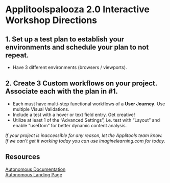 # Applitoolspalooza 2.0 Interactive Workshop Directions

## 1. Set up a test plan to establish your environments and schedule your plan to not repeat. 
* Have 3 different environments (browsers / viewports).

## 2. Create 3 Custom workflows on your project. Associate each with the plan in #1. 
* Each must have multi-step functional workflows of a **User Journey**. Use multiple Visual Validations.
* Include a test with a hover or text field entry. Get creative!
* Utilize at least 1 of the “Advanced Settings”, i.e. test with “Layout” and enable “useDom” for better dynamic content analysis. 

*If your project is inaccessible for any reason, let the Applitools team know. If we can’t get it working today you can use imaginelearning.com for today.*

## Resources
[Autonomous Documentation](https://applitools.com/docs/autonomous/content/index.html)
</br>
[Autonomous Landing Page](https://applitools.com/platform/autonomous/)
